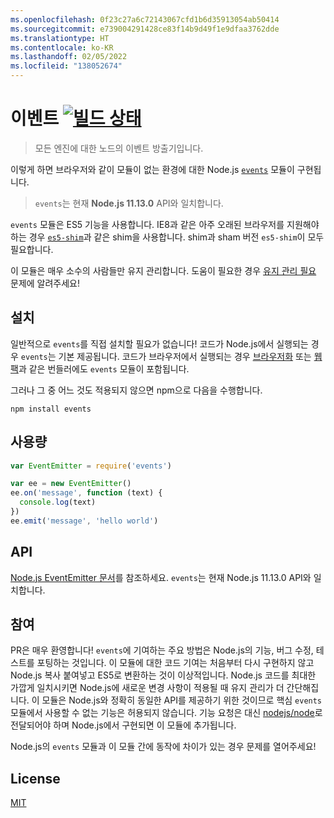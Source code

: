 ```yaml
---
ms.openlocfilehash: 0f23c27a6c72143067cfd1b6d35913054ab50414
ms.sourcegitcommit: e739004291428ce83f14b9d49f1e9dfaa3762dde
ms.translationtype: HT
ms.contentlocale: ko-KR
ms.lasthandoff: 02/05/2022
ms.locfileid: "138052674"
---
```

# <a name="events-build-statushttpstravis-ciorggozalaevents"></a>이벤트 [![빌드 상태](https://travis-ci.org/Gozala/events.png?branch=master)](https://travis-ci.org/Gozala/events)

> 모든 엔진에 대한 노드의 이벤트 방출기입니다.

이렇게 하면 브라우저와 같이 모듈이 없는 환경에 대한 Node.js [`events`][node.js docs] 모듈이 구현됩니다.

> `events`는 현재 **Node.js 11.13.0** API와 일치합니다.

`events` 모듈은 ES5 기능을 사용합니다. IE8과 같은 아주 오래된 브라우저를 지원해야 하는 경우 [`es5-shim`](https://www.npmjs.com/package/es5-shim)과 같은 shim을 사용합니다. shim과 sham 버전 `es5-shim`이 모두 필요합니다.

이 모듈은 매우 소수의 사람들만 유지 관리합니다. 도움이 필요한 경우 [유지 관리 필요](https://github.com/Gozala/events/issues/43) 문제에 알려주세요!

## <a name="install"></a>설치

일반적으로 `events`를 직접 설치할 필요가 없습니다! 코드가 Node.js에서 실행되는 경우 `events`는 기본 제공됩니다. 코드가 브라우저에서 실행되는 경우 [브라우저화](https://github.com/browserify/browserify) 또는 [웹팩](https://github.com/webpack/webpack)과 같은 번들러에도 `events` 모듈이 포함됩니다.

그러나 그 중 어느 것도 적용되지 않으면 npm으로 다음을 수행합니다.

```
npm install events
```

## <a name="usage"></a>사용량

```javascript
var EventEmitter = require('events')

var ee = new EventEmitter()
ee.on('message', function (text) {
  console.log(text)
})
ee.emit('message', 'hello world')
```

## <a name="api"></a>API

[Node.js EventEmitter 문서][node.js docs]를 참조하세요. `events`는 현재 Node.js 11.13.0 API와 일치합니다.

## <a name="contributing"></a>참여

PR은 매우 환영합니다! `events`에 기여하는 주요 방법은 Node.js의 기능, 버그 수정, 테스트를 포팅하는 것입니다. 이 모듈에 대한 코드 기여는 처음부터 다시 구현하지 않고 Node.js 복사 붙여넣고 ES5로 변환하는 것이 이상적입니다. Node.js 코드를 최대한 가깝게 일치시키면 Node.js에 새로운 변경 사항이 적용될 때 유지 관리가 더 간단해집니다.
이 모듈은 Node.js와 정확히 동일한 API를 제공하기 위한 것이므로 핵심 `events` 모듈에서 사용할 수 없는 기능은 허용되지 않습니다. 기능 요청은 대신 [nodejs/node](https://github.com/nodejs/node)로 전달되어야 하며 Node.js에서 구현되면 이 모듈에 추가됩니다.

Node.js의 `events` 모듈과 이 모듈 간에 동작에 차이가 있는 경우 문제를 열어주세요!

## <a name="license"></a>License

[MIT](./LICENSE)

[node.js docs]: https://nodejs.org/dist/v11.13.0/docs/api/events.html
